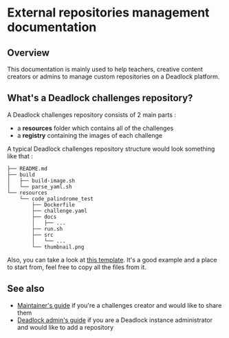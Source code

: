 # External repositories management documentation

## Overview

This documentation is mainly used to help teachers, creative content creators or admins to manage custom repositories on a Deadlock platform.


## What's a Deadlock challenges repository?


A Deadlock challenges repository consists of 2 main parts : 

- a **resources** folder which contains all of the challenges 
- a **registry** containing the images of each challenge


A typical Deadlock challenges repository structure would look something like that :

```
├── README.md
├── build
│   ├── build-image.sh
│   └── parse_yaml.sh
└── resources
    └── code_palindrome_test
        ├── Dockerfile
        ├── challenge.yaml
        ├── docs
        │   ├── ...
        ├── run.sh
        ├── src
        │   └── ...
        └── thumbnail.png
```


Also, you can take a look at [this template][template_repo]. It's a good example and a place to start from, feel free to copy all the files from it.

## See also

* [Maintainer's guide](maintainer-guide.md) if you're a challenges creator and would like to share them
* [Deadlock admin's guide](admin-guide.md) if you are a Deadlock instance administrator and would like to add a repository

[template_repo]: https://git.e-biz.fr/deadlock-public/deadlock-challenges-example